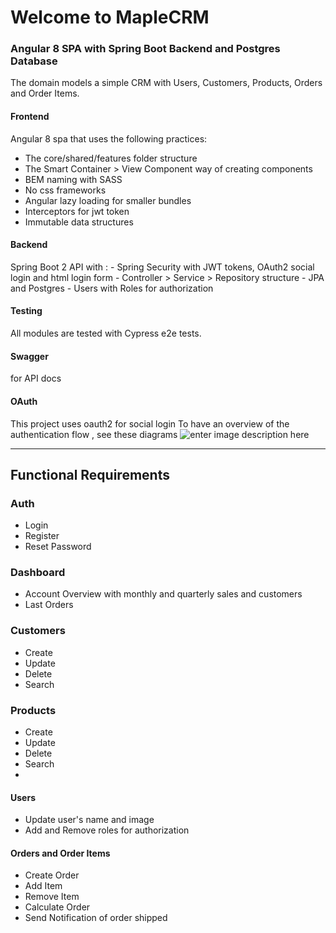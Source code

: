 # Welcome to MapleCRM

### Angular 8 SPA with Spring Boot Backend and Postgres Database
The domain models a simple CRM with Users, Customers, Products, Orders and Order Items.

#### Frontend
Angular 8 spa that uses the following practices:
- The core/shared/features folder structure
- The Smart Container > View Component way of creating components
- BEM naming with SASS
- No css frameworks
- Angular lazy loading for smaller bundles
- Interceptors for jwt token
- Immutable data structures

#### Backend
Spring Boot 2 API with :
	- Spring Security with JWT tokens, OAuth2 social login and html login form
	- Controller > Service > Repository structure
	- JPA and Postgres
	- Users with Roles for authorization

#### Testing
All modules are tested with Cypress e2e tests.

#### Swagger 
for API docs

#### OAuth
This project uses oauth2 for social login
To have an overview of the authentication flow , see these diagrams
![enter image description here](https://i.stack.imgur.com/PBlvj.png)

---- 
## Functional Requirements

### Auth
- Login
- Register
- Reset Password

### Dashboard
- Account Overview with monthly and quarterly sales and customers
- Last Orders

### Customers
 - Create 
 - Update
 - Delete
 - Search

### Products
 - Create 
 - Update
 - Delete
 - Search
 - 
#### Users
 - Update user's name and image
 - Add and Remove roles for authorization

#### Orders and Order Items
 - Create Order
 - Add Item
 - Remove Item
 - Calculate Order
 - Send Notification of order shipped
